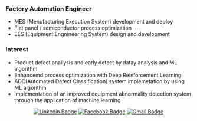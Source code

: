 ### Factory Automation Engineer
- MES (Menufacturing Execution System) development and deploy
- Flat panel / semiconductor process optimization
- EES (Equipment Engnineering System) design and development

### Interest
- Product defect analiysis and early detect by datay analysis and ML algorithm
- Enhancemd process optimization with Deep Reinforcement Learning
- ADC(Automated Defect Classification) system implemetation by using ML algorithm
- Implementation of an improved equipment abnormality detection system through the application of machine learning

<div align=center>

[![Linkedin Badge](https://img.shields.io/badge/-LinkedIn-blue?style=flat-square&logo=Linkedin&logoColor=white&link=https://www.linkedin.com/in/junil-p-10b9687b/)](https://www.linkedin.com/in/junil-p-10b9687b/) 
[![Facebook Badge](https://img.shields.io/badge/-Facebook-1877f2?style=flat-square&logo=facebook&logoColor=white&link=https://www.facebook.com/junil.park.792)](https://www.facebook.com/junil.park.792) 
[![Gmail Badge](https://img.shields.io/badge/-Gmail-d14836?style=flat-square&logo=Gmail&logoColor=white&link=mailto:spa10373@gmail.com)](mailto:spa10373@gmail.com)
</div>
